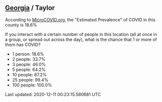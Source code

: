 
## [Georgia](/united-states/georgia) / Taylor

According to [MicroCOVID.org](http://microcovid.org),
the "Estimated Prevalence" of COVID in this county is 18.6%

If you interact with a certain number of people in this location
(all at once in a group, or spread out across the day), what is the chance that
1 or more of them has COVID?

- 1 person: 18.6%
- 2 people: 33.7%
- 3 people: 46.0%
- 5 people: 64.2%
- 10 people: 87.2%
- 25 people: 99.4%
- 100 people: 100.0%

Last updated: 2020-12-11 00:23:15.580681 UTC
